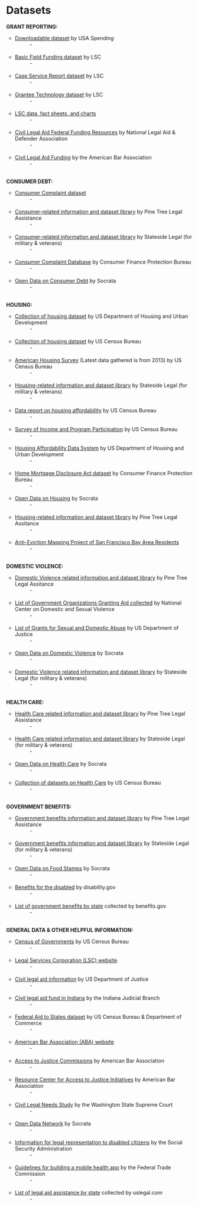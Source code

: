 # Datasets
<b>GRANT REPORTING:</b><br>
<ul style="list-style-type:circle">
<li><a href="https://www.usaspending.gov/DownloadCenter/Pages/DataDownload.aspx">Downloadable dataset</a> by USA Spending</li>
<dd>-</dd><br>
<li><a href="http://www.lsc.gov/basic-field-funding">Basic Field Funding dataset</a> by LSC</li>
<dd>-</dd><br>
<li><a href="http://www.lsc.gov/case-service-report">Case Service Report dataset</a> by LSC</li>
<dd>-</dd><br>
<li><a href="http://www.lsc.gov/grants-grantee-resources/grantee-data/grantee-technology">Grantee Technology dataset</a> by LSC</li>
<dd>-</dd><br>
<li><a href="http://www.lsc.gov/category/data-fact-sheets-charts">LSC data, fact sheets, and charts</a></li>
<dd>-</dd><br>
<li><a href="https://legalaidresources.org">Civil Legal Aid Federal Funding Resources</a> by National Legal Aid & Defender Association</li>
<dd>-</dd><br>
<li><a href="http://www.americanbar.org/groups/legal_aid_indigent_defendants/initiatives/resource_center_for_access_to_justice/resources---information-on-civil-legal-aid-funding.html">Civil Legal Aid Funding</a> by the American Bar Association</li>
<dd>-</dd><br>
</ul>
<b>CONSUMER DEBT:</B><br>
<ul style="list-style-type:circle">
<li><a href="http://catalog.data.gov/dataset/consumer-complaint-database#topic=consumer_navigation">Consumer Complaint dataset</a></li>
<dd>-</dd><br>
<li><a href="http://ptla.org/library/358">Consumer-related information and dataset library</a> by Pine Tree Legal Assistance</li>
<dd>-</dd><br>
<li><a href="http://statesidelegal.org/library/2712">Consumer-related information and dataset library</a> by Stateside Legal (for military & veterans)</li>
<dd>-</dd><br>
<li><a href="http://www.consumerfinance.gov/data-research/consumer-complaints/">Consumer Complaint Database</a> by Consumer Finance Protection Bureau</li>
<dd>-</dd><br>
<li><a href="https://www.opendatanetwork.com/search?q=consumer+debt">Open Data on Consumer Debt</a> by Socrata</li>
<dd>-</dd><br>
</ul>
<b>HOUSING:</b><br>
<ul style="list-style-type:circle">
<li><a href="http://data.hud.gov/data_sets.html">Collection of housing dataset</a> by US Department of Housing and Urban Development</li>
<dd>-</dd><br>
<li><a href="http://www.census.gov/topics/housing.html">Collection of housing dataset</a> by US Census Bureau</li>
<dd>-</dd><br>
<li><a href="http://www.census.gov/programs-surveys/ahs/data.2013.html">American Housing Survey</a> (Latest data gathered is from 2013) by US Census Bureau</li>
<dd>-</dd><br>
<li><a href="http://statesidelegal.org/library/2577">Housing-related information and dataset library</a> by Stateside Legal (for military & veterans)</li>
<dd>-</dd><br>
<li><a href="http://www.census.gov/housing/affordability/">Data report on housing affordability</a> by US Census Bureau</li>
<dd>-</dd><br>
<li><a href="http://www.census.gov/programs-surveys/sipp/data.html">Survey of Income and Program Participation</a> by US Census Bureau</li>
<dd>-</dd><br>
<li><a href="http://catalog.data.gov/dataset/housing-affordability-data-system-hads">Housing Affordability Data System</a> by US Department of Housing and Urban Development</li>
<dd>-</dd><br>
<li><a href="http://www.consumerfinance.gov/data-research/hmda/explore">Home Mortgage Disclosure Act dataset</a> by Consumer Finance Protection Bureau</li>
<dd>-</dd><br>
<li><a href="https://www.opendatanetwork.com/search?q=housing">Open Data on Housing</a> by Socrata</li>
<dd>-</dd><br>
<li><a href="http://ptla.org/library/570">Housing-related information and dataset library</a> by Pine Tree Legal Assitance</li>
<dd>-</dd><br>
<li><a href="http://www.antievictionmap.com">Anti-Eviction Mapping Project of San Francisco Bay Area Residents</a></li>
<dd>-</dd><br>
</ul>
<b>DOMESTIC VIOLENCE:</b><br>
<ul style="list-style-type:circle">
<li><a href="http://ptla.org/library/433">Domestic Violence related information and dataset library</a> by Pine Tree Legal Assitance</li>
<dd>-</dd><br>
<li><a href="http://www.ncdsv.org/ncd_linksfunding.html#government">List of Government Organizations Granting Aid collected</a> by National Center on Domestic and Sexual Violence</li>
<dd>-</dd><br>
<li><a href="https://www.justice.gov/ovw/grant-programs">List of Grants for Sexual and Domestic Abuse</a> by US Department of Justice</li>
<dd>-</dd><br>
<li><a href="https://www.opendatanetwork.com/search?q=domestic+violence">Open Data on Domestic Violence</a> by Socrata</li>
<dd>-</dd><br>
<li><a href="http://statesidelegal.org/library/2661">Domestic Violence related information and dataset library</a> by Stateside Legal (for military & veterans)</li>
<dd>-</dd><br>
</ul>
<b>HEALTH CARE:</b><br>
<ul style="list-style-type:circle">
<li><a href="http://ptla.org/library/459">Health Care related information and dataset library</a> by Pine Tree Legal Assistance</li>
<dd>-</dd><br>
<li><a href="http://statesidelegal.org/library/2621">Health Care related information and dataset library</a> by Stateside Legal (for military & veterans)</li>
<dd>-</dd><br>
<li><a href="https://www.opendatanetwork.com/search?q=health+care">Open Data on Health Care</a> by Socrata</li>
<dd>-</dd><br>
<li><a href="http://www.census.gov/topics/health.html">Collection of datasets on Health Care</a> by US Census Bureau</li>
<dd>-</dd><br>
</ul>
<b>GOVERNMENT BENEFITS:</b><br>
<ul style="list-style-type:circle">
<li><a href="http://ptla.org/library/523">Government benefits information and dataset library</a> by Pine Tree Legal Assistance</li>
<dd>-</dd><br>
<li><a href="http://statesidelegal.org/library/2780">Government benefits information and dataset library</A> by Stateside Legal (for military & veterans)</li>
<dd>-</dd><br>
<li><a href="https://www.opendatanetwork.com/search?q=food+stamp">Open Data on Food Stamps</a> by Socrata</li>
<dd>-</dd><br>
<li><a href="https://www.disability.gov">Benefits for the disabled</a> by disability.gov</li>
<dd>-</dd><br>
<li><a href="https://www.benefits.gov/benefits/browse-by-state">List of government benefits by state</a> collected by benefits.gov</li>
<dd>-</dd><br>
</ul>
<b>GENERAL DATA & OTHER HELPFUL INFORMATION:</b><br>
<ul style="list-style-type:circle">
<li><a href="https://catalog.data.gov/dataset/census-of-governments">Census of Governments</a> by US Census Bureau</li>
<dd>-</dd><br>
<li><a href="http://www.lsc.gov">Legal Services Corporation (LSC) website</a></li>
<dd>-</dd><br>
<li><a href="https://www.justice.gov/atj/civil-legal-aid-101">Civil legal aid information</a> by US Department of Justice</li>
<dd>-</dd><br>
<li><a href="http://www.in.gov/judiciary/admin/2408.htm">Civil legal aid fund in Indiana</a> by the Indiana Judicial Branch</li>
<dd>-</dd><br>
<li><a href="https://catalog.data.gov/dataset/federal-aid-to-states">Federal Aid to States dataset</a> by US Census Bureau & Department of Commerce</li>
<dd>-</dd><br>
<li><a href="http://www.americanbar.org/aba.html">American Bar Association (ABA) website</a></li>
<dd>-</dd><br>
<li><a href="http://www.americanbar.org/groups/legal_aid_indigent_defendants/initiatives/resource_center_for_access_to_justice/atj-commissions.html">Access to Justice Commissions</a> by American Bar Association</li>
<dd>-</dd><br>
<li><a href="http://www.americanbar.org/groups/legal_aid_indigent_defendants/initiatives/resource_center_for_access_to_justice.html">Resource Center for Access to Justice Initiatives</a> by American Bar Association</li>
<dd>-</dd><br>
<li><a href="http://ocla.wa.gov/wp-content/uploads/2015/10/CivilLegalNeedsStudy_October2015_V21_Final10_14_15.pdf">Civil Legal Needs Study</a> by the Washington State Supreme Court</li>
<dd>-</dd><br>
<li><a href="https://www.opendatanetwork.com">Open Data Network</a> by Socrata</li>
<dd>-</dd><br>
<li><a href="https://www.ssa.gov/representation/">Information for legal representation to disabled citizens</a> by the Social Security Administration</li>
<dd>-</dd><br>
<li><a href="https://www.ftc.gov/tips-advice/business-center/guidance/mobile-health-apps-interactive-tool">Guidelines for building a mobile health app</a> by the Federal Trade Commission</li>
<dd>-</dd><br>
<li><a href="http://legalaid.uslegal.com">List of legal aid assistance by state</a> collected by uslegal.com</li>
<dd>-</dd><br>
</ul>
